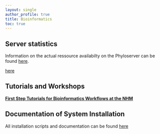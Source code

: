 ```yaml
---
layout: single
author_profile: true
title: Bioinformatics
toc: true
---
```

## Server statistics
 Information on the actual ressource availabilty on the Phyloserver can be found <a href="http://10.10.0.47:3000/d/rYdddlPW/node-exporter-simple?orgId=1&var-datasource=bd15b8fc-4086-423c-9fa4-06347c3756b6&var-job=node_exporter_centos&var-node=localhost%3A9100&var-diskdevices=[a-z]%2B|nvme[0-9]%2Bn[0-9]%2B|mmcblk[0-9]%2B&from=1712813287892&to=1712856487892&refresh=5m&theme=light&kiosk" target="_blank">here</a>.

 
 [here]()

## Tutorials and Workshops
 **[First Step Tutorials for Bioinformatics Workflows at the NHM](https://github.com/nhmvienna/FirstSteps#firststeps)**  

## Documentation of System Installation

All installation scripts and documentation can be found [here](https://github.com/nhmvienna/PhyloserverInstallationDocs)
